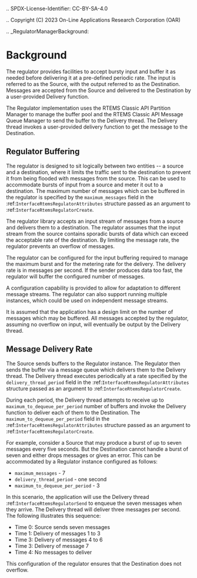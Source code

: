 .. SPDX-License-Identifier: CC-BY-SA-4.0

.. Copyright (C) 2023 On-Line Applications Research Corporation (OAR)

.. _RegulatorManagerBackground:

Background
==========
The regulator provides facilities to accept bursty input and buffer it
as needed before delivering it at a pre-defined periodic rate. The input
is referred to as the Source, with the output referred to as the
Destination. Messages are accepted from the Source and delivered to
the Destination by a user-provided Delivery function.

The Regulator implementation uses the RTEMS Classic API Partition Manager
to manage the buffer pool and the RTEMS Classic API Message Queue
Manager to send the buffer to the Delivery thread. The Delivery thread
invokes a user-provided delivery function to get the message to the
Destination.

Regulator Buffering
-------------------
The regulator is designed to sit logically between two entities -- a
source and a destination, where it limits the traffic sent to the
destination to prevent it from being flooded with messages from the
source. This can be used to accommodate bursts of input from a source
and meter it out to a destination.  The maximum number of messages
which can be buffered in the regulator is specified by the
``maximum_messages`` field in the :ref:`InterfaceRtemsRegulatorAttributes`
structure passed as an argument to :ref:`InterfaceRtemsRegulatorCreate`.

The regulator library accepts an input stream of messages from a
source and delivers them to a destination. The regulator assumes that the
input stream from the source contains sporadic bursts of data which can
exceed the acceptable rate of the destination. By limiting the message rate,
the regulator prevents an overflow of messages.

The regulator can be configured for the input buffering required to manage
the maximum burst and for the metering rate for the delivery. The delivery
rate is in messages per second. If the sender produces data too fast,
the regulator will buffer the configured number of messages.

A configuration capability is provided to allow for adaptation to different
message streams. The regulator can also support running multiple instances,
which could be used on independent message streams.

It is assumed that the application has a design limit on the number of
messages which may be buffered. All messages accepted by the regulator,
assuming no overflow on input, will eventually be output by the Delivery
thread.

Message Delivery Rate
---------------------

The Source sends buffers to the Regulator instance. The Regulator
then sends the buffer via a message queue which delivers them to the
Delivery thread.  The Delivery thread executes periodically at a rate
specified by the ``delivery_thread_period`` field in the
:ref:`InterfaceRtemsRegulatorAttributes` structure passed as an argument
to :ref:`InterfaceRtemsRegulatorCreate`.

During each period, the Delivery thread attempts to receive
up to ``maximum_to_dequeue_per_period`` number of buffers and
invoke the Delivery function to deliver each of them to the
Destination. The ``maximum_to_dequeue_per_period`` field in the
:ref:`InterfaceRtemsRegulatorAttributes` structure passed as an argument
to :ref:`InterfaceRtemsRegulatorCreate`.

For example, consider a Source that may produce a burst of up to seven
messages every five seconds. But the Destination cannot handle a burst
of seven and either drops messages or gives an error. This can be
accommodated by a Regulator instance configured as follows:

* ``maximum_messages`` - 7
* ``delivery_thread_period`` - one second
* ``maximum_to_dequeue_per_period`` - 3

In this scenario, the application will use the Delivery thread
:ref:`InterfaceRtemsRegulatorSend` to enqueue the seven messages when they
arrive. The Delivery thread will deliver three messages per second. The
following illustrates this sequence:

* Time 0: Source sends seven messages
* Time 1: Delivery of messages 1 to 3
* Time 3: Delivery of messages 4 to 6
* Time 3: Delivery of message 7
* Time 4: No messages to deliver

This configuration of the regulator ensures that the Destination does
not overflow.
